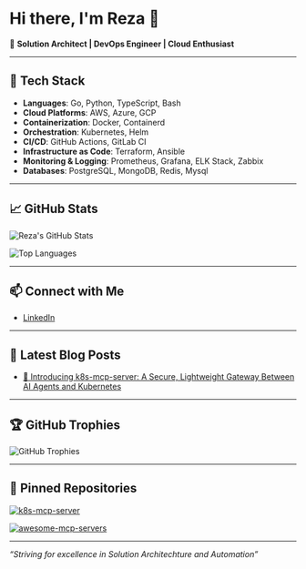 # Hi there, I'm Reza  👋

🚀 **Solution Architect | DevOps Engineer | Cloud Enthusiast**

---

## 🧰 Tech Stack

- **Languages**: Go, Python, TypeScript, Bash 
- **Cloud Platforms**: AWS, Azure, GCP
- **Containerization**: Docker, Containerd
- **Orchestration**: Kubernetes, Helm
- **CI/CD**: GitHub Actions, GitLab CI
- **Infrastructure as Code**: Terraform, Ansible
- **Monitoring & Logging**: Prometheus, Grafana, ELK Stack, Zabbix
- **Databases**: PostgreSQL, MongoDB, Redis, Mysql

---

## 📈 GitHub Stats

![Reza's GitHub Stats](https://github-readme-stats.vercel.app/api?username=reza-gholizade&show_icons=true&theme=radical)

![Top Languages](https://github-readme-stats.vercel.app/api/top-langs/?username=reza-gholizade&layout=compact&theme=radical)

---

## 📫 Connect with Me

- [LinkedIn](https://www.linkedin.com/in/reza-gholizade/)

---

## 📝 Latest Blog Posts

<!-- BLOG-POST-LIST:START -->
- [🚀 Introducing k8s-mcp-server: A Secure, Lightweight Gateway Between AI Agents and Kubernetes](https://medium.com/@gholizade.net/introducing-k8s-mcp-server-a-secure-lightweight-gateway-between-ai-agents-and-kubernetes-e9cdcbe09d70)

<!-- BLOG-POST-LIST:END -->

---

## 🏆 GitHub Trophies

![GitHub Trophies](https://github-profile-trophy.vercel.app/?username=reza-gholizade&theme=radical)

---

## 📌 Pinned Repositories

[![k8s-mcp-server](https://github-readme-stats.vercel.app/api/pin/?username=reza-gholizade&repo=k8s-mcp-server&theme=radical)](https://github.com/reza-gholizade/k8s-mcp-server)

[![awesome-mcp-servers](https://github-readme-stats.vercel.app/api/pin/?username=punkpeye&repo=awesome-mcp-servers&theme=radical)](https://github.com/punkpeye/awesome-mcp-servers)

---

*“Striving for excellence in Solution Architechture and Automation”*
